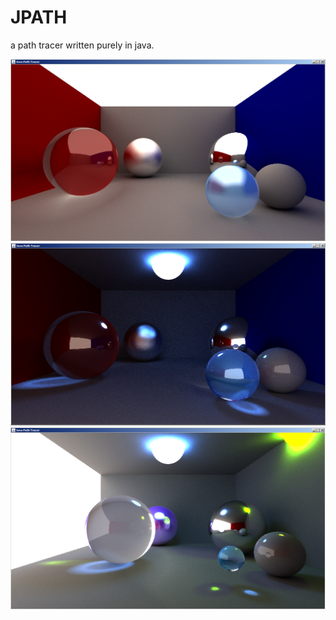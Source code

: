 JPATH
====

a path tracer written purely in java.

![alt tag](https://raw.githubusercontent.com/Harha/JPath/master/JPATH_1200SAMPLES.png)
![alt tag](https://raw.githubusercontent.com/Harha/JPath/master/JPATH_500SAMPLES.png)
![alt tag](https://raw.githubusercontent.com/Harha/JPath/master/JPATH_2000SAMPLES.png)